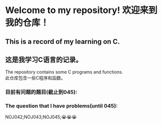 # Welcome to my repository! 欢迎来到我的仓库！
## This is a record of my learning on C.  
## 这是我学习C语言的记录。
The repository contains some C programs and functions.  
此仓库包含一些C程序和函数。
### 目前有问题的题目(截止到045):
### The question that I have problems(until 045):
NOJ042;NOJ043;NOJ045;😭😭😭